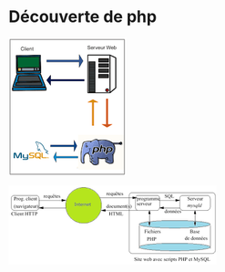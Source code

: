# Découverte de php
![img1](https://github.com/thfruchart/1nsi-2020/blob/master/Chap20/SchemaClientServeurPHP1.png)

![img2](https://github.com/thfruchart/1nsi-2020/blob/master/Chap20/SchemaClientServeurPHP2.png)
